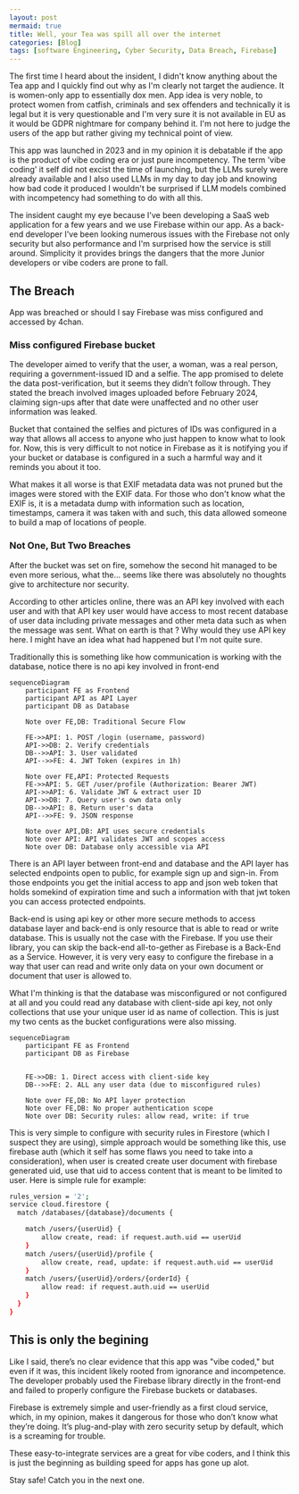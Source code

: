 ```yaml
---
layout: post
mermaid: true
title: Well, your Tea was spill all over the internet
categories: [Blog]
tags: [software Engineering, Cyber Security, Data Breach, Firebase]
---
```


The first time I heard about the insident, I didn't know anything about the Tea app and I quickly find out why as I'm clearly not target the audience. It is women-only app to essentially dox men. App idea is very noble, to protect women from catfish, criminals and sex offenders and technically it is legal but it is very questionable and I'm very sure it is not available in EU as it would be GDPR nightmare for company behind it. I'm not here to judge the users of the app but rather giving my technical point of view.

This app was launched in 2023 and in my opinion it is debatable if the app is the product of vibe coding era or just pure incompetency. The term 'vibe coding' it self did not excist  the time of launching, but the LLMs surely were already available and I also used LLMs in my day to day job and knowing how bad code it produced I wouldn't be surprised if LLM models combined with incompetency had something to do with all this.

The insident caught my eye because I've been developing a SaaS web application for a few years and we use Firebase within our app. As a back-end developer I've been looking numerous issues with the Firebase not only security but also performance and I'm surprised how the service is still around. Simplicity it provides brings the dangers that the more Junior developers or vibe coders are prone to fall.

## The Breach

App was breached or should I say Firebase was miss configured and accessed by 4chan.

### Miss configured Firebase bucket

The developer aimed to verify that the user, a woman, was a real person, requiring a government-issued ID and a selfie. The app promised to delete the data post-verification, but it seems they didn’t follow through. They stated the breach involved images uploaded before February 2024, claiming sign-ups after that date were unaffected and no other user information was leaked.

Bucket that contained the selfies and pictures of IDs was configured in a way that allows all access to anyone who just happen to know what to look for. Now, this is very difficult to not notice in Firebase as it is notifying you if your bucket or database is configured in a such a harmful way and it reminds you about it too.

What makes it all worse is that EXIF metadata data was not pruned but the images were stored with the EXIF data. For those who don't know what the EXIF is, it is a metadata dump with information such as location, timestamps, camera it was taken with and such, this data allowed someone to build a map of locations of people.


### Not One, But Two Breaches

After the bucket was set on fire, somehow the second hit managed to be even more serious, what the... seems like there was absolutely no thoughts give to architecture nor security. 

According to other articles online, there was an API key involved with each user and with that API key user would have access to most recent database of user data including private messages and other meta data such as when the message was sent. What on earth is that ? Why would they use API key here. I might have an idea what had happened but I'm not quite sure.

Traditionally this is something like how communication is working with the database, notice there is no api key involved in front-end


```mermaid
sequenceDiagram
    participant FE as Frontend
    participant API as API Layer
    participant DB as Database
    
    Note over FE,DB: Traditional Secure Flow
    
    FE->>API: 1. POST /login (username, password)
    API->>DB: 2. Verify credentials
    DB-->>API: 3. User validated
    API-->>FE: 4. JWT Token (expires in 1h)
    
    Note over FE,API: Protected Requests
    FE->>API: 5. GET /user/profile (Authorization: Bearer JWT)
    API->>API: 6. Validate JWT & extract user ID
    API->>DB: 7. Query user's own data only
    DB-->>API: 8. Return user's data
    API-->>FE: 9. JSON response
    
    Note over API,DB: API uses secure credentials
    Note over API: API validates JWT and scopes access
    Note over DB: Database only accessible via API
```

There is an API layer between front-end and database and the API layer has selected endpoints open to public, for example sign up and sign-in. From those endpoints you get the initial access to app and json web token that holds somekind of expiration time and such a information with that jwt token you can access protected endpoints. 

Back-end is using api key or other more secure methods to access database layer and back-end is only resource that is able to read or write database. This is usually not the case with the Firebase. If you use their library, you can skip the back-end all-to-gether as Firebase is a Back-End as a Service. However, it is very very easy to configure the firebase in a way that user can read and write only data on your own document or document that user is allowed to. 

What I'm thinking is that the database was misconfigured or not configured at all and you could read any database with client-side api key, not only collections that use your unique user id as name of collection. This is just my two cents as the bucket configurations were also missing.


```mermaid
sequenceDiagram
    participant FE as Frontend
    participant DB as Firebase

    
    FE->>DB: 1. Direct access with client-side key
    DB-->>FE: 2. ALL any user data (due to misconfigured rules)
    
    Note over FE,DB: No API layer protection
    Note over FE,DB: No proper authentication scope
    Note over DB: Security rules: allow read, write: if true
```

This is very simple to configure with security rules in Firestore (which I suspect they are using), simple approach would be something like this, use firebase auth (which it self has some flaws you need to take into a consideration), when user is created create user document with firebase generated uid, use that uid to access content that is meant to be limited to user. Here is simple rule for example:

```bash
rules_version = '2';
service cloud.firestore {
  match /databases/{database}/documents {

    match /users/{userUid} {
    	allow create, read: if request.auth.uid == userUid
    }
    match /users/{userUid}/profile {
        allow create, read, update: if request.auth.uid == userUid
    }
    match /users/{userUid}/orders/{orderId} {
    	allow read: if request.auth.uid == userUid
    }
  }
}
```

## This is only the begining

Like I said, there’s no clear evidence that this app was "vibe coded," but even if it was, this incident likely rooted from ignorance and incompetence. The developer probably used the Firebase library directly in the front-end and failed to properly configure the Firebase buckets or databases.

Firebase is extremely simple and user-friendly as a first cloud service, which, in my opinion, makes it dangerous for those who don’t know what they’re doing. It’s plug-and-play with zero security setup by default, which is a screaming for trouble.

These easy-to-integrate services are a great for vibe coders, and I think this is just the beginning as building speed for apps has gone up alot.

Stay safe! Catch you in the next one.


